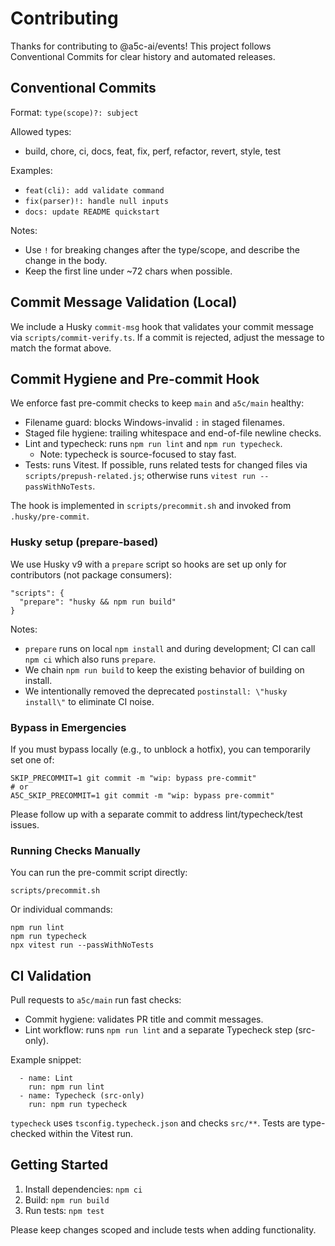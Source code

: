 # Contributing

Thanks for contributing to @a5c-ai/events! This project follows Conventional Commits for clear history and automated releases.

## Conventional Commits

Format: `type(scope)?: subject`

Allowed types:

- build, chore, ci, docs, feat, fix, perf, refactor, revert, style, test

Examples:

- `feat(cli): add validate command`
- `fix(parser)!: handle null inputs`
- `docs: update README quickstart`

Notes:

- Use `!` for breaking changes after the type/scope, and describe the change in the body.
- Keep the first line under ~72 chars when possible.

## Commit Message Validation (Local)

We include a Husky `commit-msg` hook that validates your commit message via `scripts/commit-verify.ts`. If a commit is rejected, adjust the message to match the format above.

## Commit Hygiene and Pre-commit Hook

We enforce fast pre-commit checks to keep `main` and `a5c/main` healthy:

- Filename guard: blocks Windows-invalid `:` in staged filenames.
- Staged file hygiene: trailing whitespace and end-of-file newline checks.
- Lint and typecheck: runs `npm run lint` and `npm run typecheck`.
  - Note: typecheck is source-focused to stay fast.
- Tests: runs Vitest. If possible, runs related tests for changed files via `scripts/prepush-related.js`; otherwise runs `vitest run --passWithNoTests`.

The hook is implemented in `scripts/precommit.sh` and invoked from `.husky/pre-commit`.

### Husky setup (prepare-based)

We use Husky v9 with a `prepare` script so hooks are set up only for contributors (not package consumers):

```
"scripts": {
  "prepare": "husky && npm run build"
}
```

Notes:

- `prepare` runs on local `npm install` and during development; CI can call `npm ci` which also runs `prepare`.
- We chain `npm run build` to keep the existing behavior of building on install.
- We intentionally removed the deprecated `postinstall: \"husky install\"` to eliminate CI noise.

### Bypass in Emergencies

If you must bypass locally (e.g., to unblock a hotfix), you can temporarily set one of:

```
SKIP_PRECOMMIT=1 git commit -m "wip: bypass pre-commit"
# or
A5C_SKIP_PRECOMMIT=1 git commit -m "wip: bypass pre-commit"
```

Please follow up with a separate commit to address lint/typecheck/test issues.

### Running Checks Manually

You can run the pre-commit script directly:

```
scripts/precommit.sh
```

Or individual commands:

```
npm run lint
npm run typecheck
npx vitest run --passWithNoTests
```

## CI Validation

Pull requests to `a5c/main` run fast checks:

- Commit hygiene: validates PR title and commit messages.
- Lint workflow: runs `npm run lint` and a separate Typecheck step (src-only).

Example snippet:

```
  - name: Lint
    run: npm run lint
  - name: Typecheck (src-only)
    run: npm run typecheck
```

`typecheck` uses `tsconfig.typecheck.json` and checks `src/**`. Tests are type-checked within the Vitest run.

## Getting Started

1. Install dependencies: `npm ci`
2. Build: `npm run build`
3. Run tests: `npm test`

Please keep changes scoped and include tests when adding functionality.
